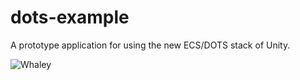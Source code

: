 # dots-example
A prototype application for using the new ECS/DOTS stack of Unity. 

![Whaley](https://github.com/tkex/dots-example/blob/main/images/whaley-dots.gif)